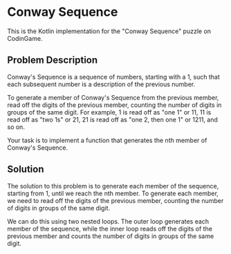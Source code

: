 

# Conway Sequence

This is the Kotlin implementation for the "Conway Sequence" puzzle on CodinGame.

## Problem Description

Conway's Sequence is a sequence of numbers, starting with a 1, such that each subsequent number is a description of the previous number.

To generate a member of Conway's Sequence from the previous member, read off the digits of the previous member, counting the number of digits in groups of the same digit. For example, 1 is read off as "one 1" or 11, 11 is read off as "two 1s" or 21, 21 is read off as "one 2, then one 1" or 1211, and so on.

Your task is to implement a function that generates the nth member of Conway's Sequence.

## Solution

The solution to this problem is to generate each member of the sequence, starting from 1, until we reach the nth member. To generate each member, we need to read off the digits of the previous member, counting the number of digits in groups of the same digit.

We can do this using two nested loops. The outer loop generates each member of the sequence, while the inner loop reads off the digits of the previous member and counts the number of digits in groups of the same digit.
